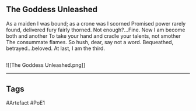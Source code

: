 ## The Goddess Unleashed
As a maiden I was bound; as a crone was I scorned
Promised power rarely found, delivered fury fairly thorned.
Not enough?...Fine. Now I am become both and another
To take your hand and cradle your talents, not smother
The consummate flames. So hush, dear, say not a word.
Bequeathed, betrayed...beloved. At last, I am the third.
##
![[The Goddess Unleashed.png]]

---
## Tags
#Artefact
#PoE1
